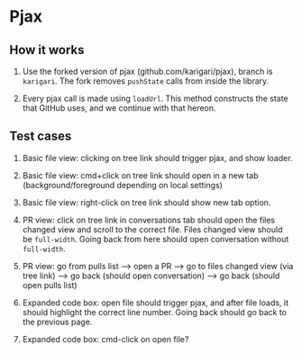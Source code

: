 # Pjax

## How it works

1.  Use the forked version of pjax (github.com/karigari/pjax), branch is `karigari`. The fork removes `pushState` calls from inside the library.

2.  Every pjax call is made using `loadUrl`. This method constructs the state that GitHub uses, and we continue with that hereon.

## Test cases

1.  Basic file view: clicking on tree link should trigger pjax, and show loader.

2.  Basic file view: cmd+click on tree link should open in a new tab (background/foreground depending on local settings)

3.  Basic file view: right-click on tree link should show new tab option.

4.  PR view: click on tree link in conversations tab should open the files changed view and scroll to the correct file. Files changed view should be `full-width`. Going back from here should open conversation without `full-width`.

5.  PR view: go from pulls list --> open a PR --> go to files changed view (via tree link) --> go back (should open conversation) --> go back (should open pulls list)

6.  Expanded code box: open file should trigger pjax, and after file loads, it should highlight the correct line number. Going back should go back to the previous page.

7.  Expanded code box: cmd-click on open file?

